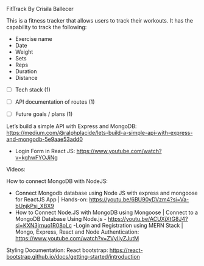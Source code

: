 <!-- Dark background color: #231F20 -->
<!-- Light text color: #F6F4DD -->
<!-- Orange text color: #FF8A00 -->

FitTrack By Crisila Ballecer

This is a fitness tracker that allows users to track their workouts. It has the capability to track the following:

- Exercise name
- Date
- Weight
- Sets
- Reps
- Duration
- Distance

- [ ] Tech stack (1)
- [ ] API documentation of routes (1)
- [ ] Future goals / plans (1)


Let’s build a simple API with Express and MongoDB: https://medium.com/@ralphplacide/lets-build-a-simple-api-with-express-and-mongodb-5e9aae53add0


- Login Form in React JS: https://www.youtube.com/watch?v=kghwFYOJiNg


Videos:


How to connect MongoDB with NodeJS:
- Connect Mongodb database using Node JS with express and mongoose for ReactJS App | Hands-on: https://youtu.be/6BU90yDVzm4?si=Va-bUnjkPsj_XBX9
- How to Connect Node.JS with MongoDB using Mongoose | Connect to a MongoDB Database Using Node.js - https://youtu.be/ACUXjXtG8J4?si=KXN3jrnuo1R08oLc
-Login and Registration using MERN Stack | Mongo, Express, React and Node Authentication: https://www.youtube.com/watch?v=ZVyIIyZJutM


Styling Documentation:
React bootstrap: https://react-bootstrap.github.io/docs/getting-started/introduction
